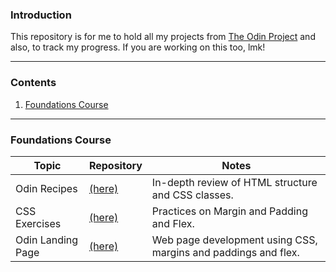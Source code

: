 ### Introduction

This repository is for me to hold all my projects from [The Odin Project](https://www.theodinproject.com/) and also, to track my progress. If you are working on this too, lmk!

---

### Contents
1. [Foundations Course](#foundi)

---

<a id="foundi"></a>
### Foundations Course

| Topic | Repository | Notes |
|-------|------------| ------|
|Odin Recipes | [(here)](https://github.com/leecharlenej/odin-recipes) | In-depth review of HTML structure and CSS classes.
|CSS Exercises | [(here)](https://github.com/leecharlenej/css-exercises) | Practices on Margin and Padding and Flex.
|Odin Landing Page | [(here)](https://github.com/leecharlenej/odin-landing-page) | Web page development using CSS, margins and paddings and flex.
